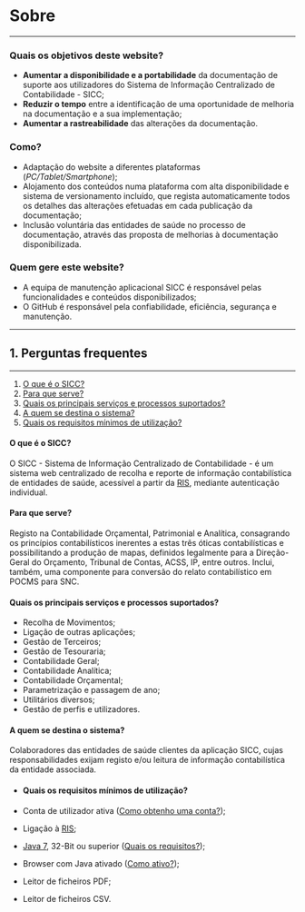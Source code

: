 # Sobre

---

### Quais os objetivos deste website?

- **Aumentar a disponibilidade e a portabilidade** da documentação de suporte aos utilizadores do Sistema de Informação Centralizado de Contabilidade - SICC;
- **Reduzir o tempo** entre a identificação de uma oportunidade de melhoria na documentação e a sua implementação;
- **Aumentar a rastreabilidade** das alterações da documentação.

### Como?

- Adaptação do website a diferentes plataformas (_PC/Tablet/Smartphone_);
- Alojamento dos conteúdos numa plataforma com alta disponibilidade e sistema de versionamento incluído, que regista automaticamente todos os detalhes das alterações efetuadas em cada publicação da documentação;
- Inclusão voluntária das entidades de saúde no processo de documentação, através das proposta de melhorias à documentação disponibilizada.

### Quem gere este website?

- A equipa de manutenção aplicacional SICC é responsável pelas funcionalidades e conteúdos disponibilizados;
- O GitHub é responsável pela confiabilidade, eficiência, segurança e manutenção.

---

<a name="perguntas_frequentes"></a>

## 1. Perguntas frequentes

---

1. [O que é o SICC?](#que_sicc)
2. [Para que serve?](#para_que_serve)
3. [Quais os principais serviços e processos suportados?](#quais_principais_servicos_processos_suportados)
4. [A quem se destina o sistema?](#quem_se_destina_sistema)
5. [Quais os requisitos mínimos de utilização?](#quais_requisitos_minimos)

<a name="o_que_e_o_sicc"></a>

#### O que é o SICC?

O SICC - Sistema de Informação Centralizado de Contabilidade - é um sistema web centralizado de recolha e reporte de informação contabilística de entidades de saúde, acessível a partir da [RIS][ris], mediante autenticação individual.

[ris]: http://spms.min-saude.pt/product/ris-rede-informatica-da-saude/ "RIS"

<a name="para_que_serve"></a>

#### Para que serve?

Registo na Contabilidade Orçamental, Patrimonial e Analítica, consagrando os princípios contabilísticos inerentes a estas três óticas contabilísticas e possibilitando a produção de mapas, definidos legalmente para a Direção-Geral do Orçamento, Tribunal de Contas, ACSS, IP, entre outros. Inclui, também, uma componente para conversão do relato contabilístico em POCMS para SNC.

<a name="quais_principais_servicos_processos_suportados"></a>

#### Quais os principais serviços e processos suportados?

- Recolha de Movimentos;
- Ligação de outras aplicações;
- Gestão de Terceiros;
- Gestão de Tesouraria;
- Contabilidade Geral;
- Contabilidade Analítica;
- Contabilidade Orçamental;
- Parametrização e passagem de ano;
- Utilitários diversos;
- Gestão de perfis e utilizadores.

<a name="quem_se_destina_sistema"></a>

#### A quem se destina o sistema?

Colaboradores das entidades de saúde clientes da aplicação SICC, cujas responsabilidades exijam registo e/ou leitura de informação contabilística da entidade associada.

<a name="quais_requisitos_minimos"></a>
- #### Quais os requisitos mínimos de utilização?

- Conta de utilizador ativa ([Como obtenho uma conta?][Como obtenho uma conta?]);
- Ligação à [RIS][ris];
- [Java 7][java7], 32-Bit ou superior ([Quais os requisitos?][Quais os requisitos?]);
- Browser com Java ativado ([Como ativo?]);
- Leitor de ficheiros PDF;
- Leitor de ficheiros CSV.

[Como obtenho uma conta?]: https://adicionar_link_para_procedimento_oficial "Como obtenho uma conta?"
[java7]: https://www.java.com "Java7"
[Quais os requisitos?]: https://www.java.com/pt_BR/download/help/sysreq.xml "Quais os requisitos?"
[Como ativo?]: https://java.com/en/download/help/enable_browser.xml "Como ativo?"
